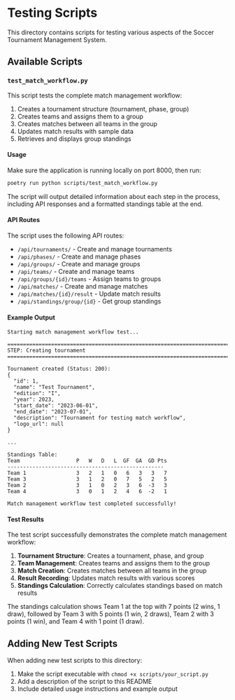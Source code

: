 # Testing Scripts

This directory contains scripts for testing various aspects of the Soccer Tournament Management System.

## Available Scripts

### `test_match_workflow.py`

This script tests the complete match management workflow:

1. Creates a tournament structure (tournament, phase, group)
2. Creates teams and assigns them to a group
3. Creates matches between all teams in the group
4. Updates match results with sample data
5. Retrieves and displays group standings

#### Usage

Make sure the application is running locally on port 8000, then run:

```bash
poetry run python scripts/test_match_workflow.py
```

The script will output detailed information about each step in the process, including API responses and a formatted standings table at the end.

#### API Routes

The script uses the following API routes:

- `/api/tournaments/` - Create and manage tournaments
- `/api/phases/` - Create and manage phases
- `/api/groups/` - Create and manage groups
- `/api/teams/` - Create and manage teams
- `/api/groups/{id}/teams` - Assign teams to groups
- `/api/matches/` - Create and manage matches
- `/api/matches/{id}/result` - Update match results
- `/api/standings/group/{id}` - Get group standings

#### Example Output

```
Starting match management workflow test...

================================================================================
STEP: Creating tournament
================================================================================

Tournament created (Status: 200):
{
  "id": 1,
  "name": "Test Tournament",
  "edition": "I",
  "year": 2023,
  "start_date": "2023-06-01",
  "end_date": "2023-07-01",
  "description": "Tournament for testing match workflow",
  "logo_url": null
}

...

Standings Table:
Team                  P   W   D   L  GF  GA  GD Pts
--------------------------------------------------
Team 1                3   2   1   0   6   3   3   7
Team 3                3   1   2   0   7   5   2   5
Team 2                3   1   0   2   3   6  -3   3
Team 4                3   0   1   2   4   6  -2   1

Match management workflow test completed successfully!
```

#### Test Results

The test script successfully demonstrates the complete match management workflow:

1. **Tournament Structure**: Creates a tournament, phase, and group
2. **Team Management**: Creates teams and assigns them to the group
3. **Match Creation**: Creates matches between all teams in the group
4. **Result Recording**: Updates match results with various scores
5. **Standings Calculation**: Correctly calculates standings based on match results

The standings calculation shows Team 1 at the top with 7 points (2 wins, 1 draw), followed by Team 3 with 5 points (1 win, 2 draws), Team 2 with 3 points (1 win), and Team 4 with 1 point (1 draw).

## Adding New Test Scripts

When adding new test scripts to this directory:

1. Make the script executable with `chmod +x scripts/your_script.py`
2. Add a description of the script to this README
3. Include detailed usage instructions and example output 